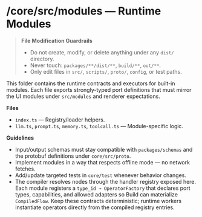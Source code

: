 # /core/src/modules — Runtime Modules
> **File Modification Guardrails**
> - Do not create, modify, or delete anything under any `dist/` directory.
> - Never touch: `packages/**/dist/**`, `build/**`, `out/**`.
> - Only edit files in `src/`, `scripts/`, `proto/`, `config`, or test paths.


This folder contains the runtime contracts and executors for built-in modules.
Each file exports strongly-typed port definitions that must mirror the UI
modules under `src/modules` and renderer expectations.

**Files**
- `index.ts` — Registry/loader helpers.
- `llm.ts`, `prompt.ts`, `memory.ts`, `toolcall.ts` — Module-specific logic.

**Guidelines**
- Input/output schemas must stay compatible with `packages/schemas` and the
  protobuf definitions under `core/src/proto`.
- Implement modules in a way that respects offline mode — no network fetches.
- Add/update targeted tests in `core/test` whenever behavior changes.
- The compiler resolves nodes through the handler registry exposed here. Each
  module registers a `type_id → OperatorFactory` that declares port types,
  capabilities, and allowed adapters so Build can materialize `CompiledFlow`.
  Keep these contracts deterministic; runtime workers instantiate operators
  directly from the compiled registry entries.
